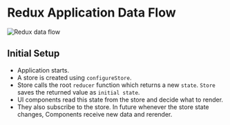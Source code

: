 # Redux Application Data Flow

![Redux data flow](https://redux.js.org/assets/images/ReduxDataFlowDiagram-49fa8c3968371d9ef6f2a1486bd40a26.gif)



## Initial Setup

- Application starts.
- A store is created using `configureStore`.
- Store calls the root `reducer` function which returns a new `state`. `Store` saves the returned value as `initial state`.
- UI components read this state from the store and decide what to render.
- They also subscribe to the store. In future whenever the store state changes, Components receive new data and rerender.
